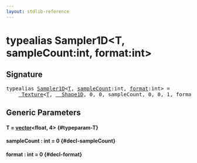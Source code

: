```yaml
---
layout: stdlib-reference
---
```


# typealias Sampler1D\<T, sampleCount:int, format:int\>

## Signature

<pre>
<span class='code_keyword'>typealias</span> <a href="/stdlib-reference/types/Sampler1D" class="code_type">Sampler1D</a>&lt;<a href="/stdlib-reference/types/Sampler1D#typeparam-T" class="code_type">T</a>, <a href="/stdlib-reference/types/Sampler1D#decl-sampleCount" class="code_var">sampleCount</a>:int, <a href="/stdlib-reference/types/Sampler1D#decl-format" class="code_var">format</a>:int&gt; = 
    <a href="/stdlib-reference/types/Texture/index" class="code_type">_Texture</a>&lt;<a href="/stdlib-reference/types/Texture/index#typeparam-T" class="code_type">T</a>, <a href="/stdlib-reference/types/Shape1D/index" class="code_type">__Shape1D</a>, 0, 0, sampleCount, 0, 0, 1, format&gt;;
</pre>

## Generic Parameters

#### T  = [vector](/stdlib-reference/types/vector/index)\<float, 4\> {#typeparam-T}
#### sampleCount  : int = 0 {#decl-sampleCount}
#### format  : int = 0 {#decl-format}

